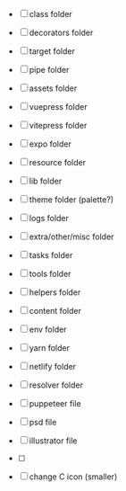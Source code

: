 - [ ] class folder
- [ ] decorators folder
- [ ] target folder
- [ ] pipe folder
- [ ] assets folder
- [ ] vuepress folder
- [ ] vitepress folder
- [ ] expo folder
- [ ] resource folder
- [ ] lib folder
- [ ] theme folder (palette?)
- [ ] logs folder
- [ ] extra/other/misc folder
- [ ] tasks folder
- [ ] tools folder
- [ ] helpers folder
- [ ] content folder
- [ ] env folder
- [ ] yarn folder
- [ ] netlify folder
- [ ] resolver folder

- [ ] puppeteer file

- [ ] psd file
- [ ] illustrator file
- [ ]

- [ ] change C icon (smaller)

<!-- language based ? -->
